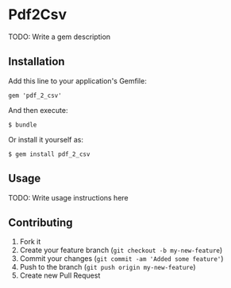 # Pdf2Csv

TODO: Write a gem description

## Installation

Add this line to your application's Gemfile:

    gem 'pdf_2_csv'

And then execute:

    $ bundle

Or install it yourself as:

    $ gem install pdf_2_csv

## Usage

TODO: Write usage instructions here

## Contributing

1. Fork it
2. Create your feature branch (`git checkout -b my-new-feature`)
3. Commit your changes (`git commit -am 'Added some feature'`)
4. Push to the branch (`git push origin my-new-feature`)
5. Create new Pull Request
